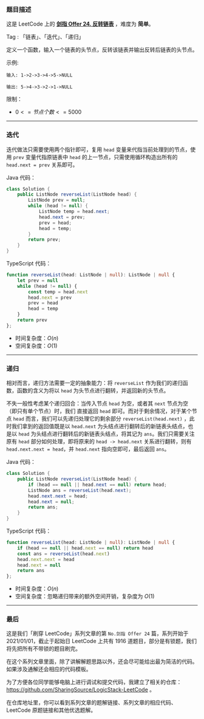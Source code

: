 ### 题目描述

这是 LeetCode 上的 **[剑指 Offer 24. 反转链表](https://leetcode.cn/problems/fan-zhuan-lian-biao-lcof/solution/by-ac_oier-nqfc/)** ，难度为 **简单**。

Tag : 「链表」、「迭代」、「递归」



定义一个函数，输入一个链表的头节点，反转该链表并输出反转后链表的头节点。

示例:
```
输入: 1->2->3->4->5->NULL

输出: 5->4->3->2->1->NULL
```

限制：
* $0 <= 节点个数 <= 5000$

---

### 迭代

迭代做法只需要使用两个指针即可，复用 `head` 变量来代指当前处理到的节点，使用 `prev` 变量代指原链表中 `head` 的上一节点，只需使用循环构造出所有的 `head.next = prev` 关系即可。

Java 代码：
```Java
class Solution {
    public ListNode reverseList(ListNode head) {
        ListNode prev = null;
        while (head != null) {
            ListNode temp = head.next;
            head.next = prev;
            prev = head;
            head = temp;
        }
        return prev;
    }
}
```
TypeScript 代码：
```TypeScript
function reverseList(head: ListNode | null): ListNode | null {
    let prev = null
    while (head != null) {
        const temp = head.next
        head.next = prev
        prev = head
        head = temp
    }
    return prev
};
```
* 时间复杂度：$O(n)$
* 空间复杂度：$O(1)$

---

### 递归

相对而言，递归方法需要一定的抽象能力：将 `reverseList` 作为我们的递归函数，函数的含义为将以 `head` 为头节点进行翻转，并返回新的头节点。

不失一般性考虑某个递归回合：当传入节点 `head` 为空，或者其 `next` 节点为空（即只有单个节点）时，我们 直接返回 `head` 即可。而对于剩余情况，对于某个节点 `head` 而言，我们可以先递归处理它的剩余部分 `reverseList(head.next)` ，此时我们拿到的返回值既是以 `head.next` 为头结点进行翻转后的新链表头结点，也是以 `head` 为头结点进行翻转后的新链表头结点，将其记为 `ans`。我们只需要关注原有 `head` 部分如何处理，即将原来的 `head -> head.next` 关系进行翻转，则有 `head.next.next = head`，并 `head.next` 指向空即可，最后返回 `ans`。

Java 代码：
```Java
class Solution {
    public ListNode reverseList(ListNode head) {
        if (head == null || head.next == null) return head;
        ListNode ans = reverseList(head.next);
        head.next.next = head;
        head.next = null;
        return ans;
    }
}
```
TypeScript 代码：
```TypeScript
function reverseList(head: ListNode | null): ListNode | null {
    if (head == null || head.next == null) return head
    const ans = reverseList(head.next)
    head.next.next = head
    head.next = null
    return ans
};
```
* 时间复杂度：$O(n)$
* 空间复杂度：忽略递归带来的额外空间开销，复杂度为 $O(1)$

---

### 最后

这是我们「刷穿 LeetCode」系列文章的第 `No.剑指 Offer 24` 篇，系列开始于 2021/01/01，截止于起始日 LeetCode 上共有 1916 道题目，部分是有锁题，我们将先把所有不带锁的题目刷完。

在这个系列文章里面，除了讲解解题思路以外，还会尽可能给出最为简洁的代码。如果涉及通解还会相应的代码模板。

为了方便各位同学能够电脑上进行调试和提交代码，我建立了相关的仓库：https://github.com/SharingSource/LogicStack-LeetCode 。

在仓库地址里，你可以看到系列文章的题解链接、系列文章的相应代码、LeetCode 原题链接和其他优选题解。

